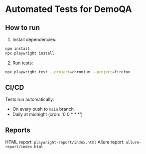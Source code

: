 # Automated Tests for DemoQA

## How to run
1. Install dependencies:
```bash
npm install
npx playwright install
```

2. Run tests:
```bash
npx playwright test --project=chromium --project=firefox
```

## CI/CD
Tests run automatically:
- On every push to `main` branch
- Daily at midnight (cron: '0 0 * * *')

## Reports
HTML report: `playwright-report/index.html`
Allure report: `allure-report/index.html` 